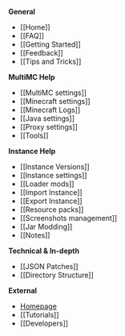 **General**

* [[Home]]
* [[FAQ]]
* [[Getting Started]]
* [[Feedback]]
* [[Tips and Tricks]]

**MultiMC Help**

* [[MultiMC settings]]
* [[Minecraft settings]]
* [[Minecraft Logs]]
* [[Java settings]]
* [[Proxy settings]]
* [[Tools]]

**Instance Help**

* [[Instance Versions]]
* [[Instance settings]]
* [[Loader mods]]
* [[Import Instance]]
* [[Export Instance]]
* [[Resource packs]]
* [[Screenshots management]]
* [[Jar Modding]]
* [[Notes]]

**Technical & In-depth**

* [[JSON Patches]]
* [[Directory Structure]]

**External**

* [Homepage](http://multimc.org)
* [[Tutorials]]
* [[Developers]]
